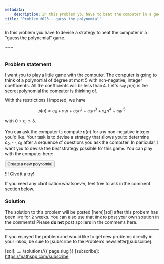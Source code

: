 ```yaml
---
metadata:
    description: In this problem you have to beat the computer in a guessing game
title: 'Problem #023 - guess the polynomial'
---
```


In this problem you have to devise a strategy to beat the computer in a "guess the polynomial" game.

===

<script>
    var max_degree = 5;
    var max_coef = 3;

    // Generate a random integer between a and b, inclusive.
    randint = function(a, b) {
        return Math.floor(Math.random()*(1+b-a)) + a;
    }

    var poly = [];
    generate_poly = function() {
        poly = [];
        for (var i = 0, i <= max_degree, ++i) {
            poly.push(randint(0, max_coef));
        }
    }

    window.onload = generate_poly;
</script>

![]()

### Problem statement

I want you to play a little game with the computer. The computer is going to think of a polynomial of degree at most $5$ with non-negative, integer coefficients.
All the coefficients will be less than $4$.
Let's say $p(n)$ is the secret polynomial the computer is thinking of.

With the restrictions I imposed, we have

$$
p(n) = c_0 + c_1n + c_2n^2 + c_3n^3 + c_4n^4 + c_5n^5
$$

with $0 \leq c_i \leq 3$.

You can ask the computer to compute $p(n)$ for any non-negative integer you'd like.
Your task is to devise a strategy that allows you to determine $c_0, \cdots, c_5$ after a sequence of questions you ask the computer.
In particular, I want you to devise the *best* strategy possible for this game.
You can play with the computer here:

<button onclick="generate_poly">Create a new polynomial</button>

!!! Give it a try!

If you need any clarification whatsoever, feel free to ask in the comment section below.

### Solution

The solution to this problem will be posted [here][sol] after this problem has been live for 2 weeks. You can also use that link to post your own solution in the comments! Please **do not** post spoilers in the comments here.
<!--You can read the solution [here][sol] to compare with your own solution. You can also use that link to post your own solution in the comments! Please **do not** post spoilers in the comments here.-->

---

If you enjoyed the problem and would like to get new problems directly in your inbox, be sure to [subscribe to the Problems newsletter][subscribe].

[sol]: ../../solutions/{{ page.slug }}
[subscribe]: https://mathspp.com/subscribe
